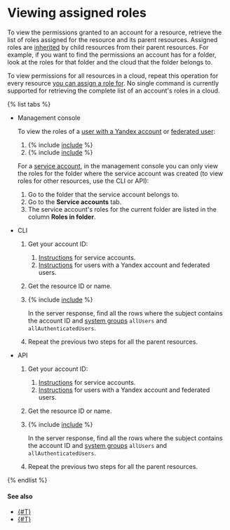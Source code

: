 # Viewing assigned roles

To view the permissions granted to an account for a resource, retrieve the list of roles assigned for the resource and its parent resources. Assigned roles are [inherited](../../concepts/access-control/index.md#inheritance) by child resources from their parent resources. For example, if you want to find the permissions an account has for a folder, look at the roles for that folder and the cloud that the folder belongs to.

To view permissions for all resources in a cloud, repeat this operation for every resource [you can assign a role for](../../concepts/access-control/resources-with-access-control.md). No single command is currently supported for retrieving the complete list of an account's roles in a cloud.

{% list tabs %}

- Management console

  To view the roles of a [user with a Yandex account](../../concepts/index.md#passport) or [federated user](../../concepts/index.md#saml-federation):
  1. {% include [include](../../../_includes/iam/grant-role-console-first-steps.md) %}
  1. {% include [include](../../../_includes/iam/configure-roles-console.md) %}

  For a [service account](../../concepts/users/service-accounts.md), in the management console you can only view the roles for the folder where the service account was created (to view roles for other resources, use the CLI or API):
  1. Go to the folder that the service account belongs to.
  1. Go to the **Service accounts** tab.
  1. The service account's roles for the current folder are listed in the column **Roles in folder**.

- CLI

  1. Get your account ID:
      1. [Instructions](../sa/get-id.md) for service accounts.
      1. [Instructions](../users/get.md) for users with a Yandex account and federated users.

  1. Get the resource ID or name.

  1. {% include [include](../../../_includes/iam/list-access-bindings-via-cli.md) %}

      In the server response, find all the rows where the subject contains the account ID and [system groups](../../concepts/access-control/system-group.md) `allUsers` and `allAuthenticatedUsers`.

  1. Repeat the previous two steps for all the parent resources.

- API

  1. Get your account ID:
      1. [Instructions](../sa/get-id.md) for service accounts.
      1. [Instructions](../users/get.md) for users with a Yandex account and federated users.

  1. Get the resource ID or name.

  1. {% include [include](../../../_includes/iam/list-access-bindings-via-api.md) %}

      In the server response, find all the rows where the subject contains the account ID and [system groups](../../concepts/access-control/system-group.md) `allUsers` and `allAuthenticatedUsers`.

  1. Repeat the previous two steps for all the parent resources.

{% endlist %}

#### See also

* [{#T}](revoke.md)
* [{#T}](grant.md)


